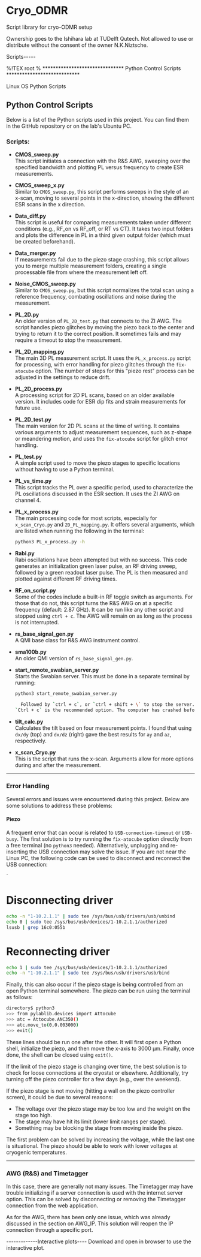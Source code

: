 # Cryo_ODMR
Script library for cryo-ODMR setup

Ownership goes to the Ishihara lab at TUDelft Qutech. Not allowed to use or distribute without the consent of the owner N.K.Niztsche.

Scripts-----

%!TEX root
% ******************************* Python Control Scripts ****************************

Linux OS Python Scripts

## Python Control Scripts

Below is a list of the Python scripts used in this project. You can find them in the GitHub repository or on the lab's Ubuntu PC.

### Scripts:

- **CMOS_sweep.py**  
  This script initiates a connection with the R&S AWG, sweeping over the specified bandwidth and plotting PL versus frequency to create ESR measurements.

- **CMOS_sweep_x.py**  
  Similar to `CMOS_sweep.py`, this script performs sweeps in the style of an x-scan, moving to several points in the x-direction, showing the different ESR scans in the x direction.

- **Data_diff.py**  
  This script is useful for comparing measurements taken under different conditions (e.g., RF_on vs RF_off, or RT vs CT). It takes two input folders and plots the difference in PL in a third given output folder (which must be created beforehand).

- **Data_merger.py**  
  If measurements fail due to the piezo stage crashing, this script allows you to merge multiple measurement folders, creating a single processable file from where the measurement left off.

- **Noise_CMOS_sweep.py**  
  Similar to `CMOS_sweep.py`, but this script normalizes the total scan using a reference frequency, combating oscillations and noise during the measurement.

- **PL_2D.py**  
  An older version of `PL_2D_test.py` that connects to the ZI AWG. The script handles piezo glitches by moving the piezo back to the center and trying to return it to the correct position. It sometimes fails and may require a timeout to stop the measurement.

- **PL_2D_mapping.py**  
  The main 3D PL measurement script. It uses the `PL_x_process.py` script for processing, with error handling for piezo glitches through the `fix-atocube` option. The number of steps for this "piezo rest" process can be adjusted in the settings to reduce drift.

- **PL_2D_process.py**  
  A processing script for 2D PL scans, based on an older available version. It includes code for ESR dip fits and strain measurements for future use.

- **PL_2D_test.py**  
  The main version for 2D PL scans at the time of writing. It contains various arguments to adjust measurement sequences, such as z-shape or meandering motion, and uses the `fix-atocube` script for glitch error handling.

- **PL_test.py**  
  A simple script used to move the piezo stages to specific locations without having to use a Python terminal.

- **PL_vs_time.py**  
  This script tracks the PL over a specific period, used to characterize the PL oscillations discussed in the ESR section. It uses the ZI AWG on channel 4.

- **PL_x_process.py**  
  The main processing code for most scripts, especially for `x_scan_Cryo.py` and `2D_PL_mapping.py`. It offers several arguments, which are listed when running the following in the terminal:
  ```bash
  python3 PL_x_process.py -h
  
- **Rabi.py**  
  Rabi oscillations have been attempted but with no success. This code generates an initialization green laser pulse, an RF driving sweep, followed by a green readout laser pulse. The PL is then measured and plotted against different RF driving times.

- **RF_on_script.py**  
  Some of the codes include a built-in RF toggle switch as arguments. For those that do not, this script turns the R&S AWG on at a specific frequency (default: 2.87 GHz). It can be run like any other script and stopped using `ctrl + c`. The AWG will remain on as long as the process is not interrupted.

- **rs_base_signal_gen.py**  
  A QMI base class for R&S AWG instrument control.

- **sma100b.py**  
  An older QMI version of `rs_base_signal_gen.py`.

- **start_remote_swabian_server.py**  
  Starts the Swabian server. This must be done in a separate terminal by running:
  ```bash
  python3 start_remote_swabian_server.py

    Followed by `ctrl + c`, or `ctrl + shift + \` to stop the server. 
  `Ctrl + c` is the recommended option. The computer has crashed before because of the other combination being used too much (several days without restarting the PC).

- **tilt_calc.py**  
  Calculates the tilt based on four measurement points. I found that using `dx/dy` (top) and `dx/dz` (right) gave the best results for `ay` and `az`, respectively.

- **x_scan_Cryo.py**  
  This is the script that runs the x-scan. Arguments allow for more options during and after the measurement.

---

### Error Handling

Several errors and issues were encountered during this project. Below are some solutions to address these problems:

#### Piezo

A frequent error that can occur is related to `USB-connection-timeout` or `USB-busy`. The first solution is to try running the `fix-atocube` option directly from a free terminal (no `python3` needed). Alternatively, unplugging and re-inserting the USB connection may solve the issue. If you are not near the Linux PC, the following code can be used to disconnect and reconnect the USB connection:

`
# Disconnecting driver
```bash
echo -n "1-10.2.1.1" | sudo tee /sys/bus/usb/drivers/usb/unbind
echo 0 | sudo tee /sys/bus/usb/devices/1-10.2.1.1/authorized
lsusb | grep 16c0:055b
```

# Reconnecting driver
```bash
echo 1 | sudo tee /sys/bus/usb/devices/1-10.2.1.1/authorized
echo -n "1-10.2.1.1" | sudo tee /sys/bus/usb/drivers/usb/bind
```


Finally, this can also occur if the piezo stage is being controlled from an open Python terminal somewhere. The piezo can be run using the terminal as follows:
```bash
directory$ python3
>>> from pylablib.devices import Attocube
>>> atc = Attocube.ANC350()
>>> atc.move_to(0,0.003000)
>>> exit()
```


These lines should be run one after the other. It will first open a Python shell, initialize the piezo, and then move the x-axis to 3000 µm. Finally, once done, the shell can be closed using `exit()`.

If the limit of the piezo stage is changing over time, the best solution is to check for loose connections at the cryostat or elsewhere. Additionally, try turning off the piezo controller for a few days (e.g., over the weekend).

If the piezo stage is not moving (hitting a wall on the piezo controller screen), it could be due to several reasons:
- The voltage over the piezo stage may be too low and the weight on the stage too high.
- The stage may have hit its limit (lower limit ranges per stage).
- Something may be blocking the stage from moving inside the piezo.

The first problem can be solved by increasing the voltage, while the last one is situational. The piezo should be able to work with lower voltages at cryogenic temperatures.

---

### AWG (R&S) and Timetagger

In this case, there are generally not many issues. The Timetagger may have trouble initializing if a server connection is used with the internet server option. This can be solved by disconnecting or removing the Timetagger connection from the web application.

As for the AWG, there has been only one issue, which was already discussed in the section on AWG_IP. This solution will reopen the IP connection through a specific port.



-------------Interactive plots----
Download and open in browser to use the interactive plot.
